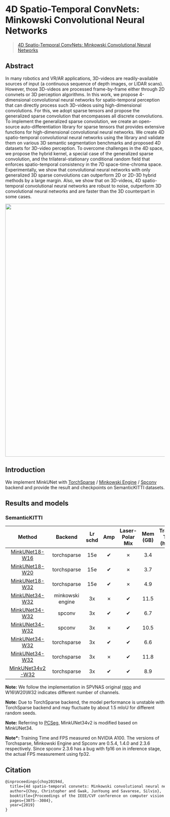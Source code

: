 # 4D Spatio-Temporal ConvNets: Minkowski Convolutional Neural Networks

> [4D Spatio-Temporal ConvNets: Minkowski Convolutional Neural Networks](https://arxiv.org/abs/1904.08755)

<!-- [ALGORITHM] -->

## Abstract

In many robotics and VR/AR applications, 3D-videos are readily-available sources of input (a continuous sequence of depth images, or LIDAR scans). However, those 3D-videos are processed frame-by-frame either through 2D convnets or 3D perception algorithms. In this work, we propose 4-dimensional convolutional neural networks for spatio-temporal perception that can directly process such 3D-videos using high-dimensional convolutions. For this, we adopt sparse tensors and propose the generalized sparse convolution that encompasses all discrete convolutions. To implement the generalized sparse convolution, we create an open-source auto-differentiation library for sparse tensors that provides extensive functions for high-dimensional convolutional neural networks. We create 4D spatio-temporal convolutional neural networks using the library and validate them on various 3D semantic segmentation benchmarks and proposed 4D datasets for 3D-video perception. To overcome challenges in the 4D space, we propose the hybrid kernel, a special case of the generalized sparse convolution, and the trilateral-stationary conditional random field that enforces spatio-temporal consistency in the 7D space-time-chroma space. Experimentally, we show that convolutional neural networks with only generalized 3D sparse convolutions can outperform 2D or 2D-3D hybrid methods by a large margin. Also, we show that on 3D-videos, 4D spatio-temporal convolutional neural networks are robust to noise, outperform 3D convolutional neural networks and are faster than the 3D counterpart in some cases.

<div align=center>
<img src="https://user-images.githubusercontent.com/72679458/225243534-cd0ed738-4224-4e7c-bcac-4f4c8d89f3a9.png" width="800"/>
</div>

## Introduction

We implement MinkUNet with [TorchSparse](https://github.com/mit-han-lab/torchsparse) / [Minkowski Engine](https://github.com/NVIDIA/MinkowskiEngine) / [Spconv](https://github.com/traveller59/spconv) backend and provide the result and checkpoints on SemanticKITTI datasets.

## Results and models

### SemanticKITTI

|                                            Method                                             |     Backend      | Lr schd | Amp | Laser-Polar Mix | Mem (GB) | Training Time (hours) |  FPS   | mIoU |                                                                                                                                                                          Download                                                                                                                                                                           |
| :-------------------------------------------------------------------------------------------: | :--------------: | :-----: | :-: | :-------------: | :------: | :-------------------: | :----: | :--: | :---------------------------------------------------------------------------------------------------------------------------------------------------------------------------------------------------------------------------------------------------------------------------------------------------------------------------------------------------------: |
|         [MinkUNet18-W16](./minkunet18_w16_torchsparse_8xb2-amp-15e_semantickitti.py)          |   torchsparse    |   15e   |  ✔  |        ✗        |   3.4    |           -           |   -    | 60.3 | [model](https://download.openmmlab.com/mmdetection3d/v1.1.0_models/minkunet/minkunet_w16_8xb2-15e_semantickitti/minkunet_w16_8xb2-15e_semantickitti_20230309_160737-0d8ec25b.pth) \| [log](https://download.openmmlab.com/mmdetection3d/v1.1.0_models/minkunet/minkunet_w16_8xb2-15e_semantickitti/minkunet_w16_8xb2-15e_semantickitti_20230309_160737.log) |
|         [MinkUNet18-W20](./minkunet18_w20_torchsparse_8xb2-amp-15e_semantickitti.py)          |   torchsparse    |   15e   |  ✔  |        ✗        |   3.7    |           -           |   -    | 61.6 | [model](https://download.openmmlab.com/mmdetection3d/v1.1.0_models/minkunet/minkunet_w20_8xb2-15e_semantickitti/minkunet_w20_8xb2-15e_semantickitti_20230309_160718-c3b92e6e.pth) \| [log](https://download.openmmlab.com/mmdetection3d/v1.1.0_models/minkunet/minkunet_w20_8xb2-15e_semantickitti/minkunet_w20_8xb2-15e_semantickitti_20230309_160718.log) |
|         [MinkUNet18-W32](./minkunet18_w32_torchsparse_8xb2-amp-15e_semantickitti.py)          |   torchsparse    |   15e   |  ✔  |        ✗        |   4.9    |           -           |   -    | 63.1 | [model](https://download.openmmlab.com/mmdetection3d/v1.1.0_models/minkunet/minkunet_w32_8xb2-15e_semantickitti/minkunet_w32_8xb2-15e_semantickitti_20230309_160710-7fa0a6f1.pth) \| [log](https://download.openmmlab.com/mmdetection3d/v1.1.0_models/minkunet/minkunet_w32_8xb2-15e_semantickitti/minkunet_w32_8xb2-15e_semantickitti_20230309_160710.log) |
|     [MinkUNet34-W32](./minkunet34_w32_minkowski_8xb2-laser-polar-mix-3x_semantickitti.py)     | minkowski engine |   3x    |  ✗  |        ✔        |   11.5   |          6.5          |  12.2  | 69.2 |          [model](https://download.openmmlab.com/mmdetection3d/v1.1.0_models/minkunet/minkunet34_w32_minkowski_8xb2-laser-polar-mix-3x_semantickitti_20230514_202236-839847a8.pth) \| [log](https://download.openmmlab.com/mmdetection3d/v1.1.0_models/minkunet/minkunet34_w32_minkowski_8xb2-laser-polar-mix-3x_semantickitti_20230514_202236.log)          |
|    [MinkUNet34-W32](./minkunet34_w32_spconv_8xb2-amp-laser-polar-mix-3x_semantickitti.py)     |      spconv      |   3x    |  ✔  |        ✔        |   6.7    |           2           | 14.6\* | 68.3 |         [model](https://download.openmmlab.com/mmdetection3d/v1.1.0_models/minkunet/minkunet34_w32_spconv_8xb2-amp-laser-polar-mix-3x_semantickitti_20230512_233152-e0698a0f.pth) \| [log](https://download.openmmlab.com/mmdetection3d/v1.1.0_models/minkunet/minkunet34_w32_spconv_8xb2-amp-laser-polar-mix-3x_semantickitti_20230512_233152.log)         |
|      [MinkUNet34-W32](./minkunet34_w32_spconv_8xb2-laser-polar-mix-3x_semantickitti.py)       |      spconv      |   3x    |  ✗  |        ✔        |   10.5   |           6           |  14.5  |  3   |                                                                                                                                                                            69.3                                                                                                                                                                             |
|  [MinkUNet34-W32](./minkunet34_w32_torchsparse_8xb2-amp-laser-polar-mix-3x_semantickitti.py)  |   torchsparse    |   3x    |  ✔  |        ✔        |   6.6    |           3           |  12.8  | 69.3 |    [model](https://download.openmmlab.com/mmdetection3d/v1.1.0_models/minkunet/minkunet34_w32_torchsparse_8xb2-amp-laser-polar-mix-3x_semantickitti_20230512_233511-bef6cad0.pth) \| [log](https://download.openmmlab.com/mmdetection3d/v1.1.0_models/minkunet/minkunet34_w32_torchsparse_8xb2-amp-laser-polar-mix-3x_semantickitti_20230512_233511.log)    |
|    [MinkUNet34-W32](./minkunet34_w32_torchsparse_8xb2-laser-polar-mix-3x_semantickitti.py)    |   torchsparse    |   3x    |  ✗  |        ✔        |   11.8   |          5.5          |  15.9  | 68.7 |        [model](https://download.openmmlab.com/mmdetection3d/v1.1.0_models/minkunet/minkunet34_w32_torchsparse_8xb2-laser-polar-mix-3x_semantickitti_20230512_233601-2b61b0ab.pth) \| [log](https://download.openmmlab.com/mmdetection3d/v1.1.0_models/minkunet/minkunet34_w32_torchsparse_8xb2-laser-polar-mix-3x_semantickitti_20230512_233601.log)        |
| [MinkUNet34v2-W32](minkunet34v2_w32_torchsparse_8xb2-amp-laser-polar-mix-3x_semantickitti.py) |   torchsparse    |   3x    |  ✔  |        ✔        |   8.9    |           -           |   -    | 70.3 |  [model](https://download.openmmlab.com/mmdetection3d/v1.1.0_models/minkunet/minkunet34v2_w32_torchsparse_8xb2-amp-laser-polar-mix-3x_semantickitti_20230510_221853-b14a68b3.pth) \| [log](https://download.openmmlab.com/mmdetection3d/v1.1.0_models/minkunet/minkunet34v2_w32_torchsparse_8xb2-amp-laser-polar-mix-3x_semantickitti_20230510_221853.log)  |

**Note:** We follow the implementation in SPVNAS original [repo](https://github.com/mit-han-lab/spvnas) and W16\\W20\\W32 indicates different number of channels.

**Note:** Due to TorchSparse backend, the model performance is unstable with TorchSparse backend and may fluctuate by about 1.5 mIoU for different random seeds.

**Note:** Referring to [PCSeg](https://github.com/PJLab-ADG/PCSeg), MinkUNet34v2 is modified based on MinkUNet34.

**Note\*:** Training Time and FPS measured on NVIDIA A100. The versions of Torchsparse, Minkowski Engine and Spconv are 0.5.4, 1.4.0 and 2.3.6 respectively. Since spconv 2.3.6 has a bug with fp16 on in inference stage, the actual FPS measurement using fp32.

## Citation

```latex
@inproceedings{choy20194d,
  title={4d spatio-temporal convnets: Minkowski convolutional neural networks},
  author={Choy, Christopher and Gwak, JunYoung and Savarese, Silvio},
  booktitle={Proceedings of the IEEE/CVF conference on computer vision and pattern recognition},
  pages={3075--3084},
  year={2019}
}
```
